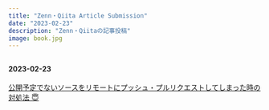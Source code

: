 ```yaml
---
title: "Zenn・Qiita Article Submission"
date: "2023-02-23"
description: "Zenn・Qiitaの記事投稿"
image: book.jpg
---
```


##

#### 2023-02-23

[公開予定でないソースをリモートにプッシュ・プルリクエストしてしまった時の対処法 😇](https://zenn.dev/protein/articles/commit-and-push-sources-delete-pull-requests)
